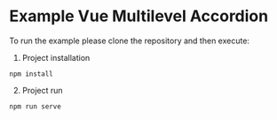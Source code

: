 # Example Vue Multilevel Accordion

To run the example please clone the repository and then execute:

1. Project installation

```
npm install
```

2. Project run

```
npm run serve
```
